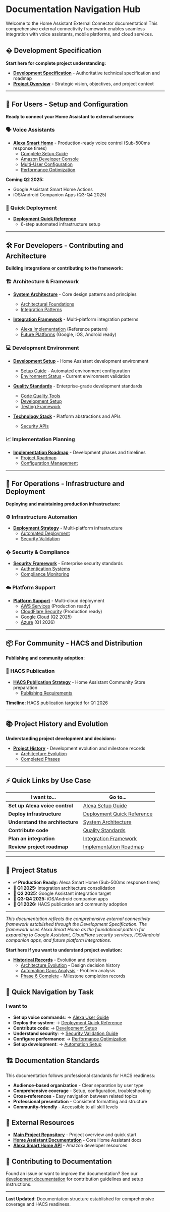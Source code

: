 # Documentation Navigation Hub

Welcome to the Home Assistant External Connector documentation!
This comprehensive external connectivity framework enables seamless integration with
voice assistants, mobile platforms, and cloud services.

## � **Development Specification**

**Start here for complete project understanding:**

- **[Development Specification](project-overview/DEVELOPMENT_SPECIFICATION.md)** -
  Authoritative technical specification and roadmap
- **[Project Overview](project-overview/)** - Strategic vision, objectives, and
  project context

---

## 🎯 **For Users - Setup and Configuration**

**Ready to connect your Home Assistant to external services:**

### 🗣️ Voice Assistants

- **[Alexa Smart Home](integration-framework/alexa/)** - Production-ready voice
  control (Sub-500ms response times)
  - [Complete Setup Guide](integration-framework/alexa/USER_GUIDE.md)
  - [Amazon Developer Console](integration-framework/alexa/SMAPI_SETUP_GUIDE.md)
  - [Multi-User Configuration](integration-framework/alexa/TEAM_SETUP.md)
  - [Performance Optimization](integration-framework/alexa/PERFORMANCE_OPTIMIZATION.md)

**Coming Q2 2025:**

- Google Assistant Smart Home Actions
- iOS/Android Companion Apps (Q3-Q4 2025)

### 🚀 Quick Deployment

- **[Deployment Quick Reference](deployment-strategy/automation/DEPLOYMENT_QUICK_REFERENCE.md)**
  - 6-step automated infrastructure setup

---

## 🛠️ **For Developers - Contributing and Architecture**

**Building integrations or contributing to the framework:**

### 🏗️ Architecture & Framework

- **[System Architecture](architecture/)** - Core design patterns and principles
  - [Architectural Foundations](architecture/ARCHITECTURE_THOUGHTS.md)
  - [Integration Patterns](architecture/UTILS_ARCHITECTURE_STANDARDS.md)

- **[Integration Framework](integration-framework/)** - Multi-platform
  integration patterns
  - [Alexa Implementation](integration-framework/alexa/) (Reference pattern)
  - [Future Platforms](integration-framework/) (Google, iOS, Android ready)

### 💻 Development Environment

- **[Development Setup](development/)** - Home Assistant development environment
  - [Setup Guide](development/SETUP_GUIDE.md) - Automated environment configuration
  - [Environment Status](development/ENVIRONMENT_STATUS.md) - Current environment validation

- **[Quality Standards](quality-standards/)** - Enterprise-grade development standards
  - [Code Quality Tools](quality-standards/code-quality/CODE_QUALITY_SUITE.md)
  - [Development Setup](quality-standards/code-quality/AUTOMATION_SETUP.md)
  - [Testing Framework](quality-standards/testing/LOCAL_TESTING_SETUP.md)

- **[Technology Stack](technology-stack/)** - Platform abstractions and APIs
  - [Security APIs](technology-stack/security_validation_api.md)

### 📈 Implementation Planning

- **[Implementation Roadmap](implementation-roadmap/)** - Development phases
  and timelines
  - [Project Roadmap](implementation-roadmap/ROADMAP.md)
  - [Configuration Management](implementation-roadmap/CONFIGURATION_MANAGEMENT.md)

---

## 🚀 **For Operations - Infrastructure and Deployment**

**Deploying and maintaining production infrastructure:**

### ⚙️ Infrastructure Automation

- **[Deployment Strategy](deployment-strategy/)** - Multi-platform infrastructure
  - [Automated Deployment](deployment-strategy/automation/LAMBDA_DEPLOYMENT_MARKERS.md)
  - [Security Validation](deployment-strategy/automation/security_validation_guide.md)

### � Security & Compliance

- **[Security Framework](security-framework/)** - Enterprise security standards
  - [Authentication Systems](security-framework/authentication/)
  - [Compliance Monitoring](security-framework/monitoring/)

### ☁️ Platform Support

- **[Platform Support](platform-support/)** - Multi-cloud deployment
  - [AWS Services](platform-support/aws/) (Production ready)
  - [CloudFlare Security](platform-support/cloudflare/) (Production ready)
  - [Google Cloud](platform-support/google-cloud/) (Q2 2025)
  - [Azure](platform-support/azure/) (Q1 2026)

---

## 📦 **For Community - HACS and Distribution**

**Publishing and community adoption:**

### 🏪 HACS Publication

- **[HACS Publication Strategy](hacs-publication/)** - Home Assistant Community
  Store preparation
  - [Publishing Requirements](hacs-publication/HACS_PUBLISHING_REQUIREMENTS.md)

**Timeline:** HACS publication targeted for Q1 2026

---

## 📚 **Project History and Evolution**

**Understanding project development and decisions:**

- **[Project History](history/)** - Development evolution and milestone records
  - [Architecture Evolution](history/ARCHITECTURE_EVOLUTION.md)
  - [Completed Phases](history/PHASE_6_COMPLETE.md)

---

## ⚡ **Quick Links by Use Case**

| **I want to...** | **Go to...** |
|-------------------|--------------|
| **Set up Alexa voice control** | [Alexa Setup Guide](integration-framework/alexa/USER_GUIDE.md) |
| **Deploy infrastructure** | [Deployment Quick Reference](deployment-strategy/automation/DEPLOYMENT_QUICK_REFERENCE.md) |
| **Understand the architecture** | [System Architecture](architecture/) |
| **Contribute code** | [Quality Standards](quality-standards/) |
| **Plan an integration** | [Integration Framework](integration-framework/) |
| **Review project roadmap** | [Implementation Roadmap](implementation-roadmap/) |

---

## 🎯 **Project Status**

- **✅ Production Ready:** Alexa Smart Home (Sub-500ms response times)
- **🚀 Q1 2025:** Integration architecture consolidation
- **📅 Q2 2025:** Google Assistant integration target
- **📅 Q3-Q4 2025:** iOS/Android companion apps
- **📅 Q1 2026:** HACS publication and community adoption

---

*This documentation reflects the comprehensive external connectivity framework
established through the Development Specification. The framework uses Alexa Smart
Home as the foundational pattern for expanding to Google Assistant, CloudFlare
security services, iOS/Android companion apps, and future platform integrations.*

**Start here if you want to understand project evolution:**

- **[Historical Records](history/)** - Evolution and decisions
  - [Architecture Evolution](history/ARCHITECTURE_EVOLUTION.md) - Design decision history
  - [Automation Gaps Analysis](history/AUTOMATION_GAPS_ANALYSIS.md) - Problem analysis
  - [Phase 6 Complete](history/PHASE_6_COMPLETE.md) - Milestone completion records

## 🎯 Quick Navigation by Task

### I want to

- **Set up voice commands**: → [Alexa User Guide](integrations/alexa/USER_GUIDE.md)
- **Deploy the system**: → [Deployment Quick Reference](deployment/DEPLOYMENT_QUICK_REFERENCE.md)
- **Contribute code**: → [Development Setup](development/AUTOMATION_SETUP.md)
- **Understand security**: → [Security Validation Guide](deployment/security_validation_guide.md)
- **Configure performance**: → [Performance Optimization](integrations/alexa/PERFORMANCE_OPTIMIZATION.md)
- **Set up development**: → [Automation Setup](development/AUTOMATION_SETUP.md)

## 🏗️ Documentation Standards

This documentation follows professional standards for HACS readiness:

- **Audience-based organization** - Clear separation by user type
- **Comprehensive coverage** - Setup, configuration, troubleshooting
- **Cross-references** - Easy navigation between related topics
- **Professional presentation** - Consistent formatting and structure
- **Community-friendly** - Accessible to all skill levels

## 🔗 External Resources

- **[Main Project Repository](../README.md)** - Project overview and quick start
- **[Home Assistant Documentation](https://www.home-assistant.io/docs/)** - Core Home
  Assistant docs
- **[Alexa Smart Home API](
    https://developer.amazon.com/docs/smarthome/understand-the-smart-home-skill-api.html
  )** - Amazon developer resources

## 🤝 Contributing to Documentation

Found an issue or want to improve the documentation?
See our [development documentation](development/) for contribution guidelines and setup instructions.

---

**Last Updated**: Documentation structure established for comprehensive coverage and
HACS readiness.
